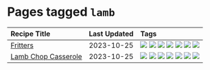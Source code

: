 # Pages tagged `lamb`

|Recipe Title|Last Updated|Tags
|:---|:---|:---|
|[Fritters](../recipes/fritters.md)|2023-10-25|[![](https://img.shields.io/badge/tag-chicken-f47a18)](../tags/chicken.md) [![](https://img.shields.io/badge/tag-family-9fef19)](../tags/family.md) [![](https://img.shields.io/badge/tag-fried-d4602a)](../tags/fried.md) [![](https://img.shields.io/badge/tag-ham-9d5b24)](../tags/ham.md) [![](https://img.shields.io/badge/tag-lamb-427cd)](../tags/lamb.md) [![](https://img.shields.io/badge/tag-leftovers-9acea8)](../tags/leftovers.md) [![](https://img.shields.io/badge/tag-vegetables-99d437)](../tags/vegetables.md)|
|[Lamb Chop Casserole](../recipes/lambchopcasserole.md)|2023-10-25|[![](https://img.shields.io/badge/tag-aussie-208450)](../tags/aussie.md) [![](https://img.shields.io/badge/tag-baked-28ab17)](../tags/baked.md) [![](https://img.shields.io/badge/tag-battered-e4f90)](../tags/battered.md) [![](https://img.shields.io/badge/tag-casserole-13fda6)](../tags/casserole.md) [![](https://img.shields.io/badge/tag-family-9fef19)](../tags/family.md) [![](https://img.shields.io/badge/tag-fried-d4602a)](../tags/fried.md) [![](https://img.shields.io/badge/tag-lamb-427cd)](../tags/lamb.md)|